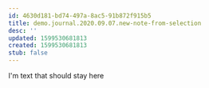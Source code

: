 ```yaml
---
id: 4630d181-bd74-497a-8ac5-91b872f915b5
title: demo.journal.2020.09.07.new-note-from-selection
desc: ''
updated: 1599530681813
created: 1599530681813
stub: false
---
```




I'm text that should stay here
